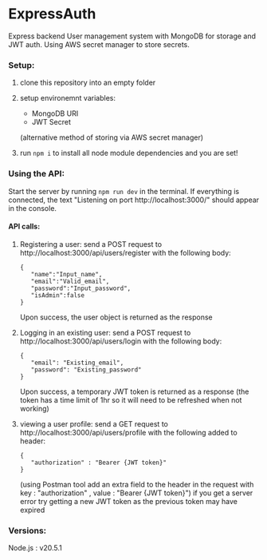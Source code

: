 # ExpressAuth

Express backend User management system with MongoDB for storage and JWT auth. Using AWS secret manager to store secrets.

### Setup:

1. clone this repository into an empty folder
2. setup environemnt variables:

   - MongoDB URI
   - JWT Secret

   (alternative method of storing via AWS secret manager)

3) run `npm i` to install all node module dependencies and you are set!

### Using the API:

   Start the server by running `npm run dev` in the terminal. If everything is connected, the text "Listening on port http://localhost:3000/" should appear in the console.


#### API calls:
1. Registering a user:
   send a POST request to http://localhost:3000/api/users/register
   with the following body:
      
      ```
      {
         "name":"Input_name",
         "email":"Valid_email",
         "password":"Input_password",
         "isAdmin":false
      }
      ```

   Upon success, the user object is returned as the response
   
2. Logging in an existing user:
   send a POST request to http://localhost:3000/api/users/login
   with the following body:
      ```
      {
         "email": "Existing_email",
         "password": "Existing_password"  
      }
      ```

   Upon success, a temporary JWT token is returned as a response (the token has a time limit of 1hr so it will need to be refreshed when not working)
3. viewing a user profile:
   send a GET request to http://localhost:3000/api/users/profile
   with the following added to header:
      ```
      {
         "authorization" : "Bearer {JWT token}"
      }
      ```
   (using Postman tool add an extra field to the header in the request with key : "authorization" , value : "Bearer {JWT token}")
   if you get a server error try getting a new JWT token as the previous token may have expired
   


### Versions:
   Node.js : v20.5.1

